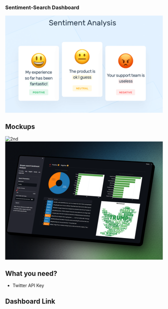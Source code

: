 ### Sentiment-Search Dashboard
![2nd](./assets/images/sentiment.png)

## Mockups
![2nd](./assets/images/mockup.png)
![2nd](./assets/images/mockup_color.png)

## What you need?
- Twitter API Key

## Dashboard Link
>
